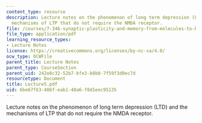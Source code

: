 ```yaml
---
content_type: resource
description: Lecture notes on the phenomenon of long term depression (LTD) and the
  mechanisms of LTP that do not require the NMDA receptor.
file: /courses/7-346-synaptic-plasticity-and-memory-from-molecules-to-behavior-fall-2007/6be67f63486feab148a6f8d1eec95135_Lecture5.pdf
file_type: application/pdf
learning_resource_types:
- Lecture Notes
license: https://creativecommons.org/licenses/by-nc-sa/4.0/
ocw_type: OCWFile
parent_title: Lecture Notes
parent_type: CourseSection
parent_uid: 242e8c32-52b7-bfe3-b8b0-7f59f3d0ec7d
resourcetype: Document
title: Lecture5.pdf
uid: 6be67f63-486f-eab1-48a6-f8d1eec95135
---
```

Lecture notes on the phenomenon of long term depression (LTD) and the mechanisms of LTP that do not require the NMDA receptor.